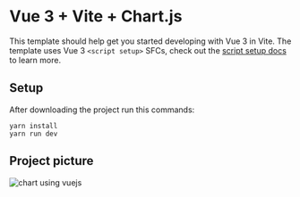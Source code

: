 # Vue 3 + Vite + Chart.js

This template should help get you started developing with Vue 3 in Vite. The template uses Vue 3 `<script setup>` SFCs, check out the [script setup docs](https://v3.vuejs.org/api/sfc-script-setup.html#sfc-script-setup) to learn more.

## Setup
After downloading the project run this commands: 

```
yarn install 
yarn run dev 

```



## Project picture
![chart using vuejs](https://user-images.githubusercontent.com/30128774/202583805-771263b2-4387-4b1d-8903-1a611d7666f2.gif)
